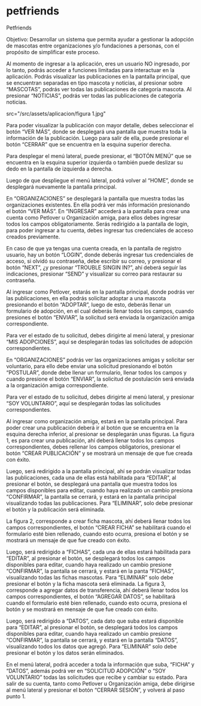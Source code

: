 # petfriends


Petfriends

Objetivo: Desarrollar un sistema que permita ayudar a gestionar la adopción de mascotas entre
organizaciones y/o fundaciones a personas, con el propósito de simplificar este proceso.

Al momento de ingresar a la aplicación, eres un usuario NO ingresado, por lo tanto, podrás acceder a funciones limitadas para interactuar en la aplicación.
Podrás visualizar las publicaciones en la pantalla principal, que se encuentran separadas en tipo mascota y noticias, al presionar sobre “MASCOTAS”, podrás ver todas las publicaciones de categoría mascota. Al presionar “NOTICIAS”, podrás ver todas las publicaciones de categoría noticias.  

src="/src/assets/aplicacion/figura 1.jpg"

Para poder visualizar la publicación con mayor detalle, debes seleccionar el botón “VER MÁS”, donde se desplegará una pantalla que muestra toda la información de la publicación. Luego para salir de ella, puede presionar el botón “CERRAR” que se encuentra en la esquina superior derecha.

Para desplegar el menú lateral, puede presionar, el “BOTÓN MENÚ” que se encuentra en la esquina superior izquierda o también puede deslizar su dedo en la pantalla de izquierda a derecha.

Luego de que despliegue el menú lateral, podrá volver al “HOME”, donde se desplegará nuevamente la pantalla principal.

En “ORGANIZACIONES” se desplegará la pantalla que muestra todas las organizaciones existentes. En ella podrá ver más información presionando el botón “VER MÁS”.
En “INGRESAR” accederá a la pantalla para crear una cuenta como Petlover u Organización amiga, para ellos debes ingresar todos los campos obligatoriamente. Serás redirigido a la pantalla de login, para poder ingresar a tu cuenta, debes ingresar tus credenciales de acceso creados previamente.

En caso de que ya tengas una cuenta creada, en la pantalla de registro usuario, hay un botón “LOGIN”, donde deberás ingresar tus credenciales de acceso, si olvidó su contraseña, debe escribir su correo, y presionar el botón “NEXT”, ¿y presionar “TROUBLE SINGIN IN?”, ahí deberá seguir las indicaciones, presionar “SEND” y visualizar su correo para restaurar su contraseña.

Al ingresar como Petlover, estarás en la pantalla principal, donde podrás ver las publicaciones, en ella podrás solicitar adoptar a una mascota presionando el botón “ADOPTAR”, luego de esto, deberás llenar un formulario de adopción, en el cual deberás llenar todos los campos, cuando presiones el botón “ENVIAR”, la solicitud será enviada la organización amiga correspondiente.

Para ver el estado de tu solicitud, debes dirigirte al menú lateral, y presionar “MIS ADOPCIONES”, aquí se desplegarán todas las solicitudes de adopción correspondientes.

En “ORGANIZACIONES” podrás ver las organizaciones amigas y solicitar ser voluntario, para ello debe enviar una solicitud presionando el botón “POSTULAR”, donde debe llenar un formulario, llenar todos los campos y cuando presione el botón “ENVIAR”, la solicitud de postulación será enviada a la organización amiga correspondiente.

Para ver el estado de tu solicitud, debes dirigirte al menú lateral, y presionar “SOY VOLUNTARIO”, aquí se desplegarán todas las solicitudes correspondientes.

Al ingresar como organización amiga, estará en la pantalla principal. Para poder crear una publicación deberá ir al botón que se encuentra en la esquina derecha inferior, al presionar se desplegarán unas figuras.
La figura 1, es para crear una publicación, ahí deberá llenar todos los campos correspondientes, debes rellenar los campos obligatorios, presionar el botón “CREAR PUBLICACIÓN” y se mostrará un mensaje de que fue creada con éxito.

Luego, será redirigido a la pantalla principal, ahí se podrán visualizar todas las publicaciones, cada una de ellas está habilitada para “EDITAR”, al presionar el botón, se desplegará una pantalla que muestra todos los campos disponibles para editar, cuando haya realizado un cambio presiona “CONFIRMAR”, la pantalla se cerrará, y estará en la pantalla principal visualizando todas las publicaciones. Para “ELIMINAR”, solo debe presionar el botón y la publicación será eliminada.

La figura 2, corresponde a crear ficha mascota, ahí deberá llenar todos los campos correspondientes, el botón “CREAR FICHA” se habilitará cuando el formulario esté bien rellenado, cuando esto ocurra, presiona el botón y se mostrará un mensaje de que fue creado con éxito.

Luego, será redirigido a “FICHAS”, cada una de ellas estará habilitada para “EDITAR”, al presionar el botón, se desplegará todos los campos disponibles para editar, cuando haya realizado un cambio presione “CONFIRMAR”, la pantalla se cerrará, y estará en la panta “FICHAS”, visualizando todas las fichas mascotas. Para “ELIMINAR” solo debe presionar el botón y la ficha mascota será eliminada.
La figura 3, corresponde a agregar datos de transferencia, ahí deberá llenar todos los campos correspondientes, el botón “AGREGAR DATOS”, se habilitará cuando el formulario esté bien rellenado, cuando esto ocurra, presiona el botón y se mostrará en mensaje de que fue creado con éxito.

Luego, será redirigido a “DATOS”, cada dato que suba estará disponible para “EDITAR”, al presionar el botón, se desplegará todos los campos disponibles para editar, cuando haya realizado un cambio presione “CONFIRMAR”, la pantalla se cerrará, y estará en la pantalla “DATOS”, visualizando todos los datos que agregó. Para “ELIMINAR” solo debe presionar el botón y los datos serán eliminados.

En el menú lateral, podrá acceder a toda la información que suba, “FICHA” y “DATOS”, además podrá ver en “SOLICITUD ADOPCIÓN” o “SOY VOLUNTARIO” todas las solicitudes que recibe y cambiar su estado.
Para salir de su cuenta, tanto como Petlover u Organización amiga, debe dirigirse al menú lateral y presionar el botón “CERRAR SESIÓN”, y volverá al paso punto 1.
